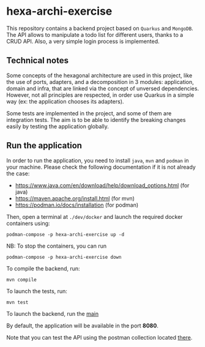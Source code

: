 # hexa-archi-exercise

This repository contains a backend project based on `Quarkus` and `MongoDB`.
The API allows to manipulate a todo list for different users, thanks to a CRUD API.
Also, a very simple login process is implemented.

## Technical notes

Some concepts of the hexagonal architecture are used in this project, like the use of ports, 
adapters, and a decomposition in 3 modules: application, domain and infra, that are linked
via the concept of unversed dependencies. However, not all principles are respected, in order 
use Quarkus in a simple way (ex: the application chooses its adapters).

Some tests are implemented in the project, and some of them are integration tests.
The aim is to be able to identify the breaking changes easily by testing the application globally.

## Run the application

In order to run the application, you need to install `java`, `mvn` and `podman` in your machine.
Please check the following documentation if it is not already the case:
- https://www.java.com/en/download/help/download_options.html (for java)
- https://maven.apache.org/install.html (for mvn)
- https://podman.io/docs/installation (for podman)

Then, open a terminal at `./dev/docker` and launch the required docker containers using:
```shell
podman-compose -p hexa-archi-exercise up -d
```

NB: To stop the containers, you can run

```shell
podman-compose -p hexa-archi-exercise down
```

To compile the backend, run:
```shell
mvn compile
```

To launch the tests, run:
```shell
mvn test
```

To launch the backend, run the [main](application/src/main/java/lunatech/application/Main.java)

By default, the application will be available in the port **8080**.

Note that you can test the API using the postman collection located [there](dev/postman/hexa-archi-exercise.postman_collection.json).